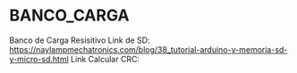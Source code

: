 # BANCO_CARGA
Banco de Carga Resisitivo
Link de SD:
https://naylampmechatronics.com/blog/38_tutorial-arduino-y-memoria-sd-y-micro-sd.html
Link Calcular CRC:


